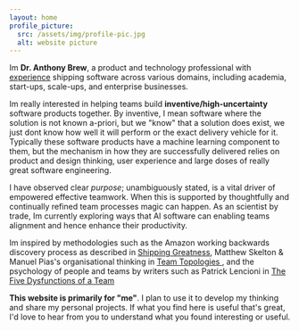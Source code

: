 ```yaml
---
layout: home
profile_picture:
  src: /assets/img/profile-pic.jpg
  alt: website picture
---
```


<p>

Im <b>Dr. Anthony Brew</b>, a product and technology professional with [experience](cv.html) shipping software across various domains, including academia, start-ups, scale-ups, and enterprise businesses. 

</p>
<p>
Im really interested in helping teams build <b>inventive/high-uncertainty</b> software products together. By inventive, I mean software where the solution is not known a-priori, but we "know" that a solution does exist, we just dont know how well it will perform or the exact delivery vehicle for it. Typically these software products have a machine learning component to them, but the mechanism in how they are successfully delivered relies on product and design thinking, user experience and large doses of really great software engineering.
</p>
<p>

I have observed clear *purpose*; unambiguously stated, is a vital driver of empowered effective teamwork. When this is supported by thoughtfully and continually refined team processes magic can happen. As an scientist by trade, Im currently exploring ways that AI software can enabling teams alignment and hence enhance their productivity.

</p>
<p>

Im inspired by methodologies such as the Amazon working backwards discovery process as described in <a href="https://amzn.to/3Na7Sh6">Shipping Greatness</a>, Matthew Skelton & Manuel Pias's organisational thinking in <a href="https://amzn.to/3Nam0XO"> Team Topologies </a>, and the psychology of people and teams by writers such as Patrick Lencioni in <a href="https://amzn.to/43Ccz8X">The Five Dysfunctions of a Team </a>
</p>

<p>

<b>This website is primarily for "me"</b>. I plan to use it to develop my thinking and share my personal projects. If what you find here is useful that's great, I'd love to hear from you to understand what you found interesting or useful.

</p>

